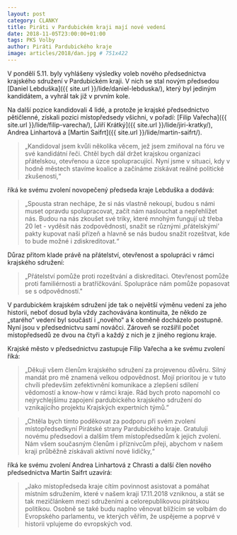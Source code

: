 ```yaml
---
layout: post
category: CLANKY
title: Piráti v Pardubickém kraji mají nové vedení 
date: 2018-11-05T23:00:00+01:00
tags: PKS Volby
author: Piráti Pardubického kraje
image: articles/2018/dan.jpg # 751x422
---
```

V pondělí 5.11. byly vyhlášeny výsledky voleb nového předsednictva 
krajského sdružení v Pardubickém kraji. V nich se stal novým předsedou 
[Daniel Lebduška]({{ site.url }}/lide/daniel-lebduska/), který byl jediným 
kandidátem, a vyhrál tak již v prvním kole. 

Na další pozice kandidovali 4 lidé, a protože je krajské předsednictvo 
pětičlenné, získali pozici místopředsedy všichni, v pořadí: 
[Filip Vařecha]({{ site.url }}/lide/filip-varecha/), 
[Jiří Krátký]({{ site.url }}/lide/jiri-kratky/), 
Andrea Linhartová a 
[Martin Saifrt]({{ site.url }}/lide/martin-saifrt/).

> „Kandidoval jsem kvůli několika věcem, jež jsem zmiňoval na fóru ve 
své kandidátní řeči. Chtěl bych dál držet krajskou organizaci přátelskou, 
otevřenou a úzce spolupracující. Nyní jsme v situaci, kdy v hodně městech 
stavíme koalice a začínáme získávat reálné politické zkušenosti,“ 

říká ke svému zvolení novopečený předseda kraje Lebduška a dodává: 

> „Spousta stran nechápe, že si nás vlastně nekoupí, budou s námi muset 
opravdu spolupracovat, začít nám naslouchat a nepřehlížet nás. Budou na nás 
zkoušet své triky, které mnohým fungují už třeba 20 let - vyděsit nás 
zodpovědností, snažit se různými ‚přátelskými’ pakty kupovat naši přízeň 
a hlavně se nás budou snažit rozeštvat, kde to bude možné i zdiskreditovat.“ 

Důraz přitom klade právě na přátelství, otevřenost a spolupráci v rámci krajského sdružení: 

> „Přátelství pomůže proti rozeštvání a diskreditaci. Otevřenost pomůže proti 
familiérnosti a bratříčkování. Spolupráce nám pomůže popasovat se s odpovědností."

V pardubickém krajském sdružení jde tak o největší výměnu vedení za jeho historii, 
neboť dosud byla vždy zachovávána kontinuita, že někdo ze „starého“ vedení byl 
součástí i „nového“ a k obměně docházelo postupně. Nyní jsou v předsednictvu samí 
nováčci. Zároveň se rozšířil počet místopředsedů ze dvou na čtyři a každý 
z nich je z jiného regionu kraje.

Krajské město v předsednictvu zastupuje Filip Vařecha a ke svému zvolení říká: 

> „Děkuji všem členům krajského sdružení za projevenou důvěru. Silný mandát pro mě 
znamená velkou odpovědnost. Mojí prioritou je v tuto chvíli především zefektivnění 
komunikace a zlepšení sdílení vědomostí a know-how v rámci kraje. Rád bych proto 
napomohl co nejrychlejšímu zapojení pardubického krajského sdružení do 
vznikajícího projektu Krajských expertních týmů.”

> „Chtěla bych tímto poděkovat za podporu při svém zvolení místopředsedkyní 
Pirátské strany Pardubického kraje. Gratuluji novému předsedovi a dalším třem 
místopředsedům k jejich zvolení. Nám všem současným členům i příznivcům přeji, 
abychom v našem kraji průběžně získávali aktivní nové lidičky,“ 

říká ke svému zvolení Andrea Linhartová z Chrasti a další člen nového 
předsednictva Martin Saifrt uzavírá: 

> „Jako místopředseda kraje cítím povinnost asistovat a pomáhat místním 
sdružením, které v našem kraji 17.11.2018 vzniknou, a stát se tak mezičlánkem 
mezi sdruženími a celorepublikovou pirátskou politikou. Osobně se také budu 
naplno věnovat blížícím se volbám do Evropského parlamentu, ve kterých věřím, 
že uspějeme a poprvé v historii vplujeme do evropských vod.
